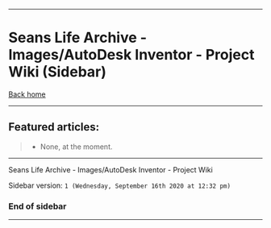 
***

# Seans Life Archive - Images/AutoDesk Inventor - Project Wiki (Sidebar)

[Back home](https://github.com/seanpm2001/SeansLifeArchive_Images_AutoDesk_Inventor/wiki/)

***

## Featured articles:

> * None, at the moment.

***

Seans Life Archive - Images/AutoDesk Inventor - Project Wiki

Sidebar version: `1 (Wednesday, September 16th 2020 at 12:32 pm)`

### End of sidebar

***
